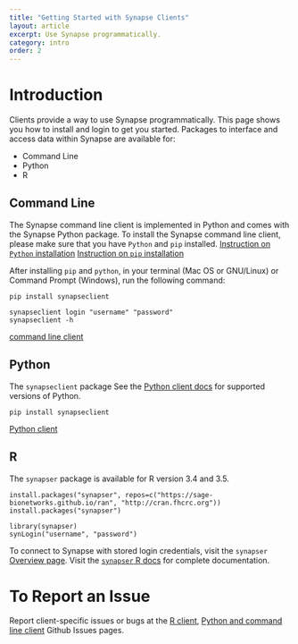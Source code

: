 ```yaml
---
title: "Getting Started with Synapse Clients"
layout: article
excerpt: Use Synapse programmatically.
category: intro
order: 2
---
```


# Introduction

Clients provide a way to use Synapse programmatically. This page shows you how to install and login to get you started. Packages to interface and access data within Synapse are available for: 

* Command Line
* Python
* R


## Command Line

The Synapse command line client is implemented in Python and comes with the Synapse Python package. To install the Synapse command line client, please make sure that you have `Python` and `pip` installed. 
[Instruction on `Python` installation](https://www.python.org/downloads/)
[Instruction on `pip` installation](https://pip.pypa.io/en/stable/installing/)

After installing `pip` and `python`, in your terminal (Mac OS or GNU/Linux) or Command Prompt (Windows), run the following command:
```
pip install synapseclient
```
```
synapseclient login "username" "password"
synapseclient -h
```

[command line client](https://python-docs.synapse.org/build/html/CommandLineClient.html)

## Python

The `synapseclient` package See the [Python client docs](https://python-docs.synapse.org/build/html/index.html#more-information) for supported versions of Python. 

```
pip install synapseclient
```
[Python client](https://python-docs.synapse.org/build/html/index.html)

## R

The `synapser` package is available for R version 3.4 and 3.5.  

```
install.packages("synapser", repos=c("https://sage-bionetworks.github.io/ran", "http://cran.fhcrc.org"))
install.packages("synapser")
```

```
library(synapser)
synLogin("username", "password")
```

To connect to Synapse with stored login credentials, visit the `synapser` [Overview page](https://r-docs.synapse.org/articles/synapser.html). Visit the [`synapser` R docs](https://r-docs.synapse.org) for complete documentation.


# To Report an Issue 

Report client-specific issues or bugs at the [R client](https://github.com/Sage-Bionetworks/synapsePythonClient/issues), [Python and command line client](https://github.com/Sage-Bionetworks/synapser) Github Issues pages. 
